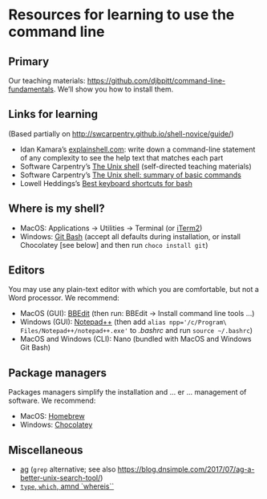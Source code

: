 # Resources for learning to use the command line

## Primary

Our teaching materials: <https://github.com/djbpitt/command-line-fundamentals>. We’ll show you how to install them. 

## Links for learning

(Based partially on <http://swcarpentry.github.io/shell-novice/guide/>)

* Idan Kamara’s [explainshell.com](https://explainshell.com/): write down a command-line statement of any complexity to see the help text that matches each part
* Software Carpentry’s [The Unix shell](http://swcarpentry.github.io/shell-novice/) (self-directed teaching materials)
* Software Carpentry’s [The Unix shell: summary of basic commands](http://swcarpentry.github.io/shell-novice/reference/)
* Lowell Heddings’s [Best keyboard shortcuts for bash](https://www.howtogeek.com/howto/ubuntu/keyboard-shortcuts-for-bash-command-shell-for-ubuntu-debian-suse-redhat-linux-etc/)

## Where is my shell?

* MacOS: Applications → Utilities → Terminal (or [iTerm2](https://www.iterm2.com/))
* Windows: [Git Bash](https://www.techoism.com/how-to-install-git-bash-on-windows/) (accept all defaults during installation, or install Chocolatey [see below] and then run `choco install git`)

## Editors

You may use any plain-text editor with which you are comfortable, but not a Word processor. We recommend:

* MacOS (GUI): [BBEdit](https://www.barebones.com/products/bbedit/) (then run: BBEdit → Install command line tools ...)
* Windows (GUI): [Notepad++](https://notepad-plus-plus.org/) (then add `alias npp='/c/Program\ Files/Notepad++/notepad++.exe'` to *.bashrc* and run `source ~/.bashrc`)
* MacOS and Windows (CLI): Nano (bundled with MacOS and Windows Git Bash)


## Package managers

Packages managers simplify the installation and ... er ... management of software. We recommend:

* MacOS: [Homebrew](https://brew.sh/)
* Windows: [Chocolatey](https://chocolatey.org/)

## Miscellaneous

* [ag](https://github.com/ggreer/the_silver_searcher) (`grep` alternative; see also <https://blog.dnsimple.com/2017/07/ag-a-better-unix-search-tool/>)
* [`type`, `which`, amnd `whereis``](https://launchacademy.com/codecabulary/development-tools/type-which-and-whereis)